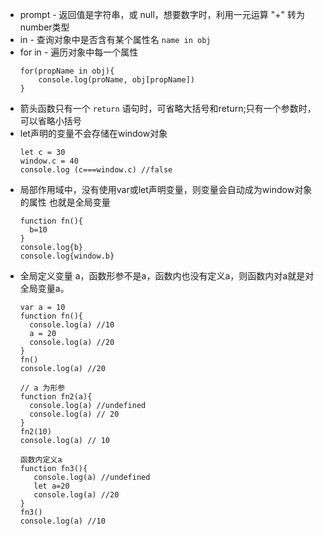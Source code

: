  - prompt - 返回值是字符串，或 null，想要数字时，利用一元运算 "+" 转为number类型
 - in - 查询对象中是否含有某个属性名 `name in obj`
 - for in - 遍历对象中每一个属性
   ```
   for(propName in obj){
       console.log(proName, obj[propName])
   }
   ```
  - 箭头函数只有一个 `return` 语句时，可省略大括号和return;只有一个参数时，可以省略小括号
  - let声明的变量不会存储在window对象
    ```
    let c = 30
    window.c = 40
    console.log (c===window.c) //false
    ```
 - 局部作用域中，没有使用var或let声明变量，则变量会自动成为window对象的属性 也就是全局变量
   ```
   function fn(){
     b=10
   }
   console.log{b}
   console.log{window.b}
   ```
 - 全局定义变量 a，函数形参不是a，函数内也没有定义a，则函数内对a就是对全局变量a。
   ```
   var a = 10
   function fn(){
     console.log(a) //10 
     a = 20
     console.log(a) //20
   }
   fn()
   console.log(a) //20

   // a 为形参
   function fn2(a){
     console.log(a) //undefined
     console.log(a) // 20
   }
   fn2(10)
   console.log(a) // 10

   函数内定义a
   function fn3(){
      console.log(a) //undefined
      let a=20
      console.log(a) //20
   }
   fn3()
   console.log(a) //10
   ```
 


